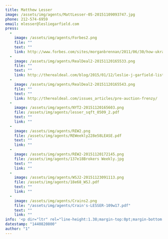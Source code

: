 ```yaml
---
title: Matthew Lesser
image: /assets/img/agents/MattLesser-05-20151109093747.jpg
phone: 212-574-6959
email: mlesser@lesliegarfield.com
press:
  - 
    image: /assets/img/agents/Forbes2.png
    file: ""
    text: ""
    link: http://www.forbes.com/sites/morganbrennan/2011/06/30/how-ukrainian-billionaire-alexander-rovt-bought-the-sloane-mansion/
  - 
    image: /assets/img/agents/RealDeal2-20151120165533.png
    file: ""
    text: ""
    link: http://therealdeal.com/blog/2015/01/12/leslie-j-garfield-lists-his-west-village-townhouse-for-9-3m/
  - 
    image: /assets/img/agents/RealDeal2-20151120165543.png
    file: ""
    text: ""
    link: http://therealdeal.com/issues_articles/pre-auction-frenzy/
  - 
    image: /assets/img/agents/NYT2-20151120165603.png
    file: /assets/img/agents/lesser_sqft_0509_2.pdf
    text: ""
    link: ""
  - 
    image: /assets/img/agents/REW2.png
    file: /assets/img/agents/REWeekly228e58LEASE.pdf
    text: ""
    link: ""
  - 
    image: /assets/img/agents/REW2-20151120172145.png
    file: /assets/img/agents/137e18Brokers Weekly.jpg
    text: ""
    link: ""
  - 
    image: /assets/img/agents/WSJ2-20151123091113.png
    file: /assets/img/agents/18e68_WSJ.pdf
    text: ""
    link: ""
  - 
    image: /assets/img/agents/Crains2.png
    file: "/assets/img/agents/Crain's-LESSER-109w17.pdf"
    text: ""
    link: ""
info: '<p dir="ltr" rel="line-height:1.38;margin-top:0pt;margin-bottom:0pt;">Born and raised in Manhattan, Matthew Lesser joined Leslie J. Garfield & Co., Inc. in 2005 as a Vice President overseeing the Gramercy Park, Chelsea, and Central Village business. In 2014 Matt was named Partner of the firm.</p><p dir="ltr">Matthew has represented over $850 million in residential, commercial and institutional real estate, and been responsible for the sale and leasing of over 150 properties. He has been consistently ranked a “Top 100 Residential Agent” by The Real Deal Magazine and frequently noted in publications such as the Wall Street Journal, NY Times, Daily News, NY Observer and Real Estate Weekly.</p><p dir="ltr">Of note, Matthew still holds the record for the most expensive townhouse transaction on the Upper West Side with the sale of 247 Central Park West for $22,375,000, brokered the sale of the Henry T. Sloane Mansion at 18 East 68th Street which sold for over $30,000,000, acted as advisor to the purchaser on 45 John Street which sold for $47,000,000 and acted as a consultant to the purchaser of 14 Wall Street which sold for $303 million in 2012.</p><p dir="ltr">Matthew was a graduate of Trevor Day School in Manhattan and later earned a BS degree from Skidmore College with a Business Management major and an Economics minor. While at Skidmore, Matt played four years of Division III basketball. He remains active in the community as a member of both Friends of Skidmore Athletics and Friends of The President. Matthew is also a member of The Seawane Club.</p><p dir="ltr">He currently resides in Scarsdale, New York with his wife Erin and their two children Riley and Jillian.</p>'
datestamp: "1440820800"
author: "1"
---
```

